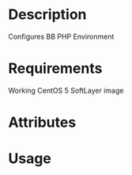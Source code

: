 Description
===========
Configures BB PHP Environment

Requirements
============
Working CentOS 5 SoftLayer image

Attributes
==========

Usage
=====

